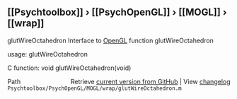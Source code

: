 ## [[Psychtoolbox]] &#8250; [[PsychOpenGL]] &#8250; [[MOGL]] &#8250; [[wrap]]

glutWireOctahedron  Interface to [OpenGL](OpenGL) function glutWireOctahedron  
  
usage:  glutWireOctahedron  
  
C function:  void glutWireOctahedron(void)  




<div class="code_header" style="text-align:right;">
  <span style="float:left;">Path&nbsp;&nbsp;</span> <span class="counter">Retrieve <a href=
  "https://raw.github.com/Psychtoolbox-3/Psychtoolbox-3/beta/Psychtoolbox/PsychOpenGL/MOGL/wrap/glutWireOctahedron.m">current version from GitHub</a> | View <a href=
  "https://github.com/Psychtoolbox-3/Psychtoolbox-3/commits/beta/Psychtoolbox/PsychOpenGL/MOGL/wrap/glutWireOctahedron.m">changelog</a></span>
</div>
<div class="code">
  <code>Psychtoolbox/PsychOpenGL/MOGL/wrap/glutWireOctahedron.m</code>
</div>

